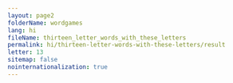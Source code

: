```yaml
---
layout: page2
folderName: wordgames
lang: hi
fileName: thirteen_letter_words_with_these_letters
permalink: hi/thirteen-letter-words-with-these-letters/result
letter: 13
sitemap: false
nointernationalization: true   
---
```

